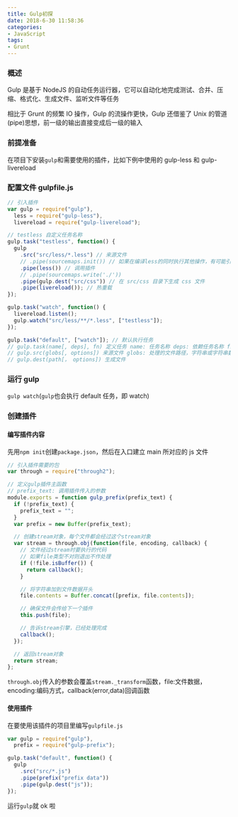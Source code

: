 ```yaml
---
title: Gulp初探
date: 2018-6-30 11:58:36
categories:
- JavaScript
tags:
- Grunt
---
```


### 概述

Gulp 是基于 NodeJS 的自动任务运行器，它可以自动化地完成测试、合并、压缩、格式化、生成文件、监听文件等任务

相比于 Grunt 的频繁 IO 操作，Gulp 的流操作更快，Gulp 还借鉴了 Unix 的管道(pipe)思想，前一级的输出直接变成后一级的输入

<!-- more -->

### 前提准备

在项目下安装`gulp`和需要使用的插件，比如下例中使用的 gulp-less 和 gulp-livereload

### 配置文件 gulpfile.js

```javascript
// 引入插件
var gulp = require("gulp"),
  less = require("gulp-less"),
  livereload = require("gulp-livereload");

// testless 自定义任务名称
gulp.task("testless", function() {
  gulp
    .src("src/less/*.less") // 来源文件
    // .pipe(sourcemaps.init()) // 如果在编译less的同时执行其他操作，有可能引起页面刷新而不是将样式植入页面
    .pipe(less()) // 调用插件
    // .pipe(sourcemaps.write('./'))
    .pipe(gulp.dest("src/css")) // 在 src/css 目录下生成 css 文件
    .pipe(livereload()); // 热重载
});

gulp.task("watch", function() {
  livereload.listen();
  gulp.watch("src/less/**/*.less", ["testless"]);
});

gulp.task("default", ["watch"]); // 默认执行任务
// gulp.task(name[, deps], fn) 定义任务 name: 任务名称 deps: 依赖任务名称 fn: 回调函数
// gulp.src(globs[, options]) 来源文件 globs: 处理的文件路径，字符串或字符串数组
// gulp.dest(path[， options]) 生成文件
```

### 运行 gulp

`gulp watch`(`gulp`也会执行 default 任务，即 watch)

### 创建插件

#### 编写插件内容

先用`npm init`创建`package.json`，然后在入口建立 main 所对应的 js 文件

```javascript
// 引入插件需要的包
var through = require("through2");

// 定义gulp插件主函数
// prefix_text: 调用插件传入的参数
module.exports = function gulp_prefix(prefix_text) {
  if (!prefix_text) {
    prefix_text = "";
  }
  var prefix = new Buffer(prefix_text);

  // 创建stream对象，每个文件都会经过这个stream对象
  var stream = through.obj(function(file, encoding, callback) {
    // 文件经过stream时要执行的代码
    // 如果file类型不对则退出不作处理
    if (!file.isBuffer()) {
      return callback();
    }

    // 将字符串加到文件数据开头
    file.contents = Buffer.concat([prefix, file.contents]);

    // 确保文件会传给下一个插件
    this.push(file);

    // 告诉stream引擎，已经处理完成
    callback();
  });

  // 返回stream对象
  return stream;
};
```

`through.obj`传入的参数会覆盖`stream._transform`函数，file:文件数据，encoding:编码方式，callback(error,data)回调函数

#### 使用插件

在要使用该插件的项目里编写`gulpfile.js`

```javascript
var gulp = require("gulp"),
  prefix = require("gulp-prefix");

gulp.task("default", function() {
  gulp
    .src("src/*.js")
    .pipe(prefix("prefix data"))
    .pipe(gulp.dest("js"));
});
```

运行`gulp`就 ok 啦
